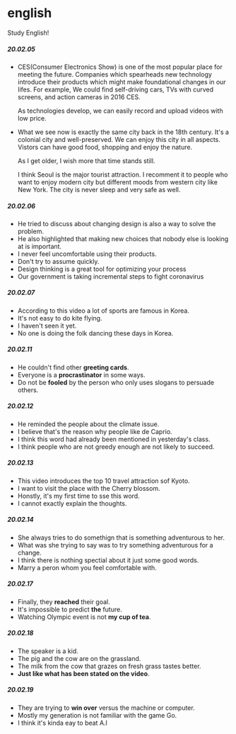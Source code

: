 # english
Study English!


##### 20.02.05
- CES(Consumer Electronics Show) is one of the most popular place for meeting the future.
    Companies which spearheads new technology introduce their products which might make foundational changes in our lifes.
    For example, We could find self-driving cars, TVs with curved screens, and action cameras in 2016 CES.
    
    As technologies develop, we can easily record and upload videos with low price.
    
- What we see now is exactly the same city back in the 18th century.
  It's a colonial city and well-preserved. We can enjoy this city in all aspects.
  Vistors can have good food, shopping and enjoy the nature. 

  As I get older, I wish more that time stands still.

  I think Seoul is the major tourist attraction.
  I recomment it to people who want to enjoy modern city but different moods from western city like New York.
  The city is never sleep and very safe as well.

##### 20.02.06
- He tried to discuss about changing design is also a way to solve the problem.
- He also highlighted that making new choices that nobody else is looking at is important.
- I never feel uncomfortable using their products.
- Don't try to assume quickly.
- Design thinking is a great tool for optimizing your process
- Our government is taking incremental steps to fight coronavirus

##### 20.02.07
- According to this video a lot of sports are famous in Korea.
- It's not easy to do kite flying.
- I haven't seen it yet.
- No one is doing the folk dancing these days in Korea.

##### 20.02.11
- He couldn't find other **greeting cards**.
- Everyone is a **procrastinator** in some ways.
- Do not be **fooled** by the person who only uses slogans to persuade others.

##### 20.02.12
- He reminded the people about the climate issue.
- I believe that's the reason why people like de Caprio.
- I think this word had already been mentioned in yesterday's class.
- I think people who are not greedy enough are not likely to succeed.

##### 20.02.13
- This video introduces the top 10 travel attraction sof Kyoto.
- I want to visit the place with the Cherry blossom.
- Honstly, it's my first time to sse this word.
- I cannot exactly explain the thoughts.

##### 20.02.14
- She always tries to do somethign that is something adventurous to her.
- What was she trying to say was to try something adventurous for a change.
- I think there is nothing spectial about it just some good words.
- Marry a peron whom you feel comfortable with.

##### 20.02.17
- Finally, they **reached** their goal.
- It's impossible to predict **the** future.
- Watching Olympic event is not **my cup of tea**.

##### 20.02.18
- The speaker is a kid.
- The pig and the cow are on the grassland.
- The milk from the cow that grazes on fresh grass tastes better.
- **Just like what has been stated on the video**.

##### 20.02.19
- They are trying to **win over** versus the machine or computer.
- Mostly my generation is not familiar with the game Go.
- I think it's kinda eay to beat A.I

